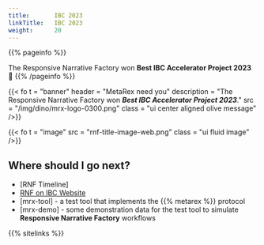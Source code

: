 ```yaml
---
title:       IBC 2023
linkTitle:   IBC 2023
weight:      20
---
```


{{% pageinfo %}}

The Responsive Narrative Factory won **Best IBC Accelerator Project 2023** 🎉
{{% /pageinfo %}}

{{< fo t = "banner"
    header = "MetaRex need you"
    description = "The Responsive Narrative Factory won _**Best IBC Accelerator Project 2023**_."
    src = "/img/dino/mrx-logo-0300.png"
    class = "ui center aligned olive message"
/>}}

{{< fo t = "image" 
    src = "rnf-title-image-web.png" 
    class = "ui fluid image" 
/>}}

## Where should I go next?

* [RNF Timeline]
* [RNF on IBC Website](https://show.ibc.org/accelerator-project-responsive-narrative-factory#:~:text=The%20Responsive%20Narrative%20Factory%20Accelerator,and%20extremely%20engaging%20viewing%20experiences.)
* [mrx-tool] - a test tool that implements the {{% metarex %}} protocol
* [mrx-demo] - some demonstration data for the test tool to simulate **Responsive Narrative Factory** workflows

{{% sitelinks %}}
